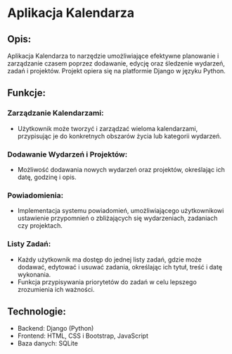 # Aplikacja Kalendarza

## Opis:
Aplikacja Kalendarza to narzędzie umożliwiające efektywne planowanie i zarządzanie czasem poprzez dodawanie, edycję oraz śledzenie wydarzeń, zadań i projektów. Projekt opiera się na platformie Django w języku Python.

## Funkcje:

### Zarządzanie Kalendarzami:
- Użytkownik może tworzyć i zarządzać wieloma kalendarzami, przypisując je do konkretnych obszarów życia lub kategorii wydarzeń.

### Dodawanie Wydarzeń i Projektów:
- Możliwość dodawania nowych wydarzeń oraz projektów, określając ich datę, godzinę i opis.

### Powiadomienia:
- Implementacja systemu powiadomień, umożliwiającego użytkownikowi ustawienie przypomnień o zbliżających się wydarzeniach, zadaniach czy projektach.

### Listy Zadań:
- Każdy użytkownik ma dostęp do jednej listy zadań, gdzie może dodawać, edytować i usuwać zadania, określając ich tytuł, treść i datę wykonania.
- Funkcja przypisywania priorytetów do zadań w celu lepszego zrozumienia ich ważności.

## Technologie:
-	Backend: Django (Python)
-	Frontend: HTML, CSS i Bootstrap, JavaScript 
-	Baza danych: SQLite 
